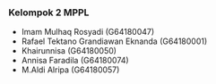 ### Kelompok 2 MPPL

- Imam Mulhaq Rosyadi (G64180047)
- Rafael Tektano Grandiawan Eknanda (G64180001)
- Khairunnisa (G64180050)
- Annisa Faradila (G64180074)
- M.Aldi Alripa (G64180057)
